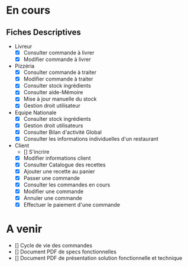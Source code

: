 # En cours

## Fiches Descriptives
- Livreur
    - [x] Consulter commande à livrer
    - [x] Modifier commande à livrer
- Pizzéria
    - [x] Consulter commande à traiter
    - [x] Modifier commande à traiter
    - [x] Consulter stock ingrédients
    - [x] Consulter aide-Mémoire
    - [x] Mise à jour manuelle du stock
    - [x] Gestion droit utilisateur
- Equipe Nationale
    - [x] Consulter stock ingrédients
    - [x] Gestion droit utilisateurs
    - [x] Consulter Bilan d'activité Global
    - [x] Consulter les informations individuelles d'un restaurant
- Client
    - [] S'incrire
    - [x] Modifier informations client
    - [x] Consulter Catalogue des recettes
    - [x] Ajouter une recette au panier
    - [x] Passer une commande
    - [x] Consulter les commandes en cours
    - [x] Modifier une commande
    - [x] Annuler une commande
    - [x] Effectuer le paiement d'une commande

# A venir

 - [] Cycle de vie des commandes
 - [] Document PDF de specs fonctionnelles
 - [] Document PDF de présentation solution fonctionnelle et technique